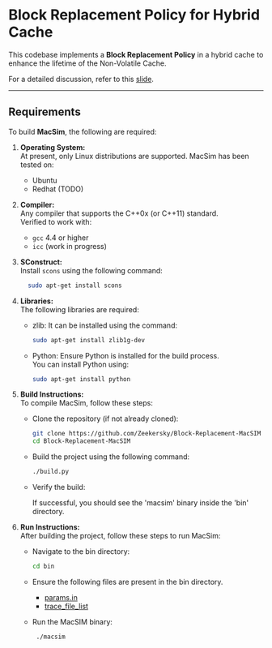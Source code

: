 # Block Replacement Policy for Hybrid Cache

This codebase implements a **Block Replacement Policy** in a hybrid cache to enhance the lifetime of the Non-Volatile Cache.

For a detailed discussion, refer to this [slide](https://github.com/Zeekersky/Block-Replacement-MacSIM/blob/main/Slides.pdf).

---

## Requirements

To build **MacSim**, the following are required:

1. **Operating System:**  
   At present, only Linux distributions are supported. MacSim has been tested on:  
   - Ubuntu  
   - Redhat (TODO)

2. **Compiler:**  
   Any compiler that supports the C++0x (or C++11) standard.  
   Verified to work with:  
   - `gcc` 4.4 or higher  
   - `icc` (work in progress)  

3. **SConstruct:**  
   Install `scons` using the following command:  
      ```bash
        sudo apt-get install scons
      ```

4. **Libraries:**  
   The following libraries are required:  
   - zlib: It can be installed using the command:
        ```bash
        sudo apt-get install zlib1g-dev
        ```
   - Python: Ensure Python is installed for the build process.  
      You can install Python using:
        ```bash
        sudo apt-get install python
        ```
5. **Build Instructions:**  
   To compile MacSim, follow these steps:  
    - Clone the repository (if not already cloned):
        ```bash
        git clone https://github.com/Zeekersky/Block-Replacement-MacSIM
        cd Block-Replacement-MacSIM
        ```
    - Build the project using the following command:
        ```bash
        ./build.py
        ```
    - Verify the build:
        
        If successful, you should see the 'macsim' binary inside the 'bin' directory.

6. **Run Instructions:**  
   After building the project, follow these steps to run MacSim:  
    - Navigate to the bin directory:
        ```bash
        cd bin
        ```
    
    - Ensure the following files are present in the bin directory.  
        - [params.in](https://github.com/Zeekersky/Block-Replacement-MacSIM/blob/main/bin/params.in)
        - [trace_file_list](https://github.com/Zeekersky/Block-Replacement-MacSIM/blob/main/bin/trace_file_list)
    
    - Run the MacSIM binary:
       ```bash
        ./macsim
       ```
